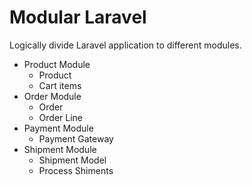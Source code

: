 # Modular Laravel

Logically divide Laravel application to different modules.

- Product Module
  - Product
  - Cart items
- Order Module
  - Order
  - Order Line
- Payment Module
  - Payment Gateway
- Shipment Module
  - Shipment Model
  - Process Shiments